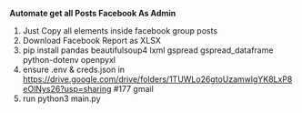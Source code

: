 **Automate get all Posts Facebook As Admin**

1. Just Copy all elements inside facebook group posts
2. Download Facebook Report as XLSX
3. pip install pandas beautifulsoup4 lxml gspread gspread_dataframe python-dotenv openpyxl
4. ensure .env & creds.json in https://drive.google.com/drive/folders/1TUWLo26gtoUzamwlgYK8LxP8eOlNys26?usp=sharing #177 gmail
5. run python3 main.py
